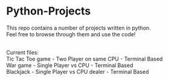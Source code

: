 # Python-Projects

This repo contains a number of projects written in python.
<br />
Feel free to browse through them and use the code!
<br /><br />

Current files:
<br />
Tic Tac Toe game - Two Player on same CPU - Terminal Based
<br />
War game - Single Player vs CPU - Terminal Based
<br />
Blackjack - Single Player vs CPU dealer - Terminal Based

